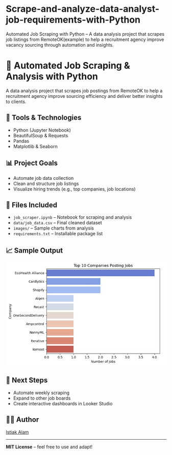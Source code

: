 # Scrape-and-analyze-data-analyst-job-requirements-with-Python
Automated Job Scraping with Python – A data analysis project that scrapes job listings from RemoteOK(example) to help a recruitment agency improve vacancy sourcing through automation and insights.

# 🚀 Automated Job Scraping & Analysis with Python

A data analysis project that scrapes job postings from RemoteOK to help a recruitment agency improve sourcing efficiency and deliver better insights to clients.

## 🔧 Tools & Technologies
- Python (Jupyter Notebook)
- BeautifulSoup & Requests
- Pandas
- Matplotlib & Seaborn

## 📊 Project Goals
- Automate job data collection
- Clean and structure job listings
- Visualize hiring trends (e.g., top companies, job locations)

## 📁 Files Included
- `job_scraper.ipynb` – Notebook for scraping and analysis
- `data/job_data.csv` – Final cleaned dataset
- `images/` – Sample charts from analysis
- `requirements.txt` – Installable package list

## 📈 Sample Output

<img src="Visualization.jpg" alt="Top Companies Hiring" width="600">

## 📌 Next Steps
- Automate weekly scraping
- Expand to other job boards
- Create interactive dashboards in Looker Studio

## 🧑‍💼 Author
[Istiak Alam](https://github.com/Istiak-Alam)

---

**MIT License** – feel free to use and adapt!
